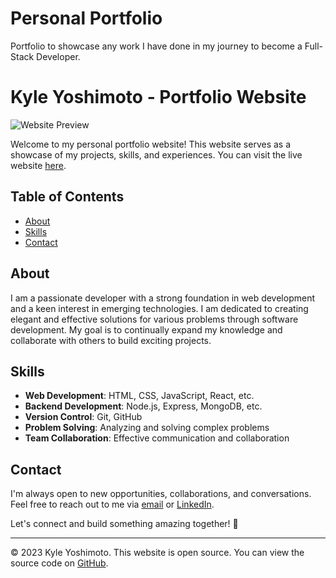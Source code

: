 # Personal Portfolio
 Portfolio to showcase any work I have done in my journey to become a Full-Stack Developer.
# Kyle Yoshimoto - Portfolio Website

![Website Preview](https://example.com/screenshot.png)

Welcome to my personal portfolio website! This website serves as a showcase of my projects, skills, and experiences. You can visit the live website [here](https://kyleyoshimoto.com).

## Table of Contents

- [About](#about)
- [Skills](#skills)
- [Contact](#contact)

## About

I am a passionate developer with a strong foundation in web development and a keen interest in emerging technologies. I am dedicated to creating elegant and effective solutions for various problems through software development. My goal is to continually expand my knowledge and collaborate with others to build exciting projects.

## Skills

- **Web Development**: HTML, CSS, JavaScript, React, etc.
- **Backend Development**: Node.js, Express, MongoDB, etc.
- **Version Control**: Git, GitHub
- **Problem Solving**: Analyzing and solving complex problems
- **Team Collaboration**: Effective communication and collaboration

## Contact

I'm always open to new opportunities, collaborations, and conversations. Feel free to reach out to me via [email](mailto:kyle.yoshimoto.com) or [LinkedIn](https://www.linkedin.com/in/kyleyoshimoto).

Let's connect and build something amazing together! 🚀

---

© 2023 Kyle Yoshimoto. This website is open source. You can view the source code on [GitHub](https://github.com/kyleyoshimoto).
